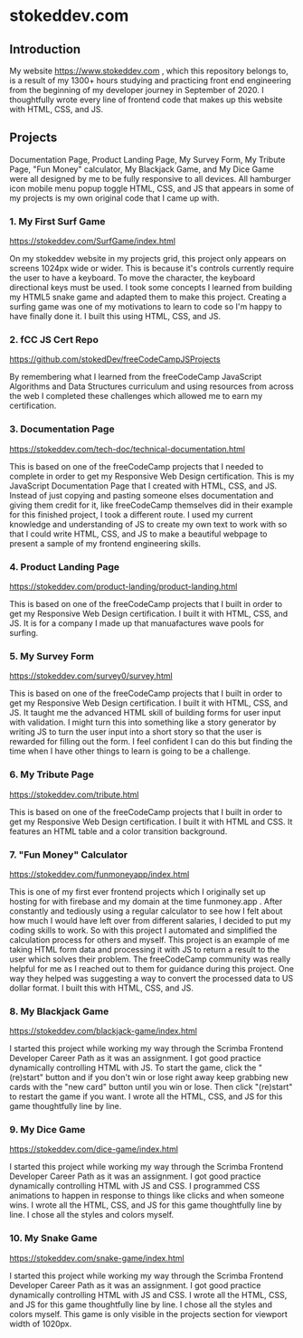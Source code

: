 # stokeddev.com
## Introduction
My website https://www.stokeddev.com , which this repository belongs to, is a result of my 1300+ hours studying and practicing front end engineering from the beginning of my developer journey in September of 2020. I thoughtfully wrote every line of frontend code that makes up this website with HTML, CSS, and JS.

## Projects
Documentation Page, Product Landing Page, My Survey Form, My Tribute Page, "Fun Money" calculator, My Blackjack Game, and My Dice Game were all designed by me to be fully responsive to all devices. All hamburger icon mobile menu popup toggle HTML, CSS, and JS that appears in some of my projects is my own original code that I came up with.

### 1. My First Surf Game
https://stokeddev.com/SurfGame/index.html

On my stokeddev website in my projects grid, this project only appears on screens 1024px wide or wider.
This is because it's controls currently require the user to have a keyboard. To move the character, the keyboard directional keys must be used.
I took some concepts I learned from building my HTML5 snake game and adapted them to make this project.
Creating a surfing game was one of my motivations to learn to code so I'm happy to have finally done it.
I built this using HTML, CSS, and JS.

### 2. fCC JS Cert Repo
https://github.com/stokedDev/freeCodeCampJSProjects

By remembering what I learned from the freeCodeCamp JavaScript Algorithms and Data Structures curriculum and using resources from across the web I completed these challenges which allowed me to earn my certification.

### 3. Documentation Page
https://stokeddev.com/tech-doc/technical-documentation.html

This is based on one of the freeCodeCamp projects that I needed to complete in order to get my Responsive Web Design certification. 
This is my JavaScript Documentation Page that I created with HTML, CSS, and JS. Instead of just copying and pasting someone elses documentation and giving them credit for it, like freeCodeCamp themselves did in their example for this finished project, I took a different route. I used my current knowledge and understanding of JS to create my own text to work with so that I could write HTML, CSS, and JS to make a beautiful webpage to present a sample of my frontend engineering skills.

### 4. Product Landing Page
https://stokeddev.com/product-landing/product-landing.html

This is based on one of the freeCodeCamp projects that I built in order to get my Responsive Web Design certification.
I built it with HTML, CSS, and JS. It is for a company I made up that manuafactures wave pools for surfing.

### 5. My Survey Form
https://stokeddev.com/survey0/survey.html

This is based on one of the freeCodeCamp projects that I built in order to get my Responsive Web Design certification.
I built it with HTML, CSS, and JS. It taught me the advanced HTML skill of building forms for user input with validation.
I might turn this into something like a story generator by writing JS to turn the user input into a short story so that the user is rewarded for filling out the form. I feel confident I can do this but finding the time when I have other things to learn is going to be a challenge.

### 6. My Tribute Page
https://stokeddev.com/tribute.html

This is based on one of the freeCodeCamp projects that I built in order to get my Responsive Web Design certification.
I built it with HTML and CSS. It features an HTML table and a color transition background.

### 7. "Fun Money" Calculator
https://stokeddev.com/funmoneyapp/index.html

This is one of my first ever frontend projects which I originally set up hosting for with firebase and my domain at the time funmoney.app .
After constantly and tediously using a regular calculator to see how I felt about how much I would have left over from different salaries, I decided to put my coding skills to work. So with this project I automated and simplified the calculation process for others and myself. This project is an example of me taking HTML form data and processing it with JS to return a result to the user which solves their problem. The freeCodeCamp community was really helpful for me as I reached out to them for guidance during this project. One way they helped was suggesting a way to convert the processed data to US dollar format. I built this with HTML, CSS, and JS. 

### 8. My Blackjack Game
https://stokeddev.com/blackjack-game/index.html

I started this project while working my way through the Scrimba Frontend Developer Career Path as it was an assignment.
I got good practice dynamically controlling HTML with JS.
To start the game, click the "(re)start" button and if you don't win or lose right away keep grabbing new cards with the "new card" button until you win or lose. Then click "(re)start" to restart the game if you want.  I wrote all the HTML, CSS, and JS for this game thoughtfully line by line.

### 9. My Dice Game
https://stokeddev.com/dice-game/index.html

I started this project while working my way through the Scrimba Frontend Developer Career Path as it was an assignment.
I got good practice dynamically controlling HTML with JS and CSS. I programmed CSS animations to happen in response to things like clicks and when someone wins. I wrote all the HTML, CSS, and JS for this game thoughtfully line by line. I chose all the styles and colors myself.

### 10. My Snake Game
https://stokeddev.com/snake-game/index.html

I started this project while working my way through the Scrimba Frontend Developer Career Path as it was an assignment.
I got good practice dynamically controlling HTML with JS and CSS. I wrote all the HTML, CSS, and JS for this game thoughtfully line by line. I chose all the styles and colors myself. This game is only visible in the projects section for viewport width of 1020px.